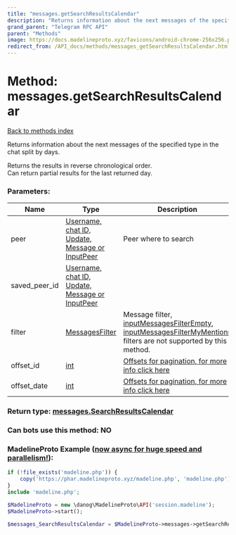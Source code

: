 ```yaml
---
title: "messages.getSearchResultsCalendar"
description: "Returns information about the next messages of the specified type in the chat split by days."
grand_parent: "Telegram RPC API"
parent: "Methods"
image: https://docs.madelineproto.xyz/favicons/android-chrome-256x256.png
redirect_from: /API_docs/methods/messages_getSearchResultsCalendar.html
---
```

# Method: messages.getSearchResultsCalendar
[Back to methods index](index.html)



Returns information about the next messages of the specified type in the chat split by days.

Returns the results in reverse chronological order.  
Can return partial results for the last returned day.

### Parameters:

| Name     |    Type       | Description | Required |
|----------|---------------|-------------|----------|
|peer|[Username, chat ID, Update, Message or InputPeer](/API_docs/types/InputPeer.html) | Peer where to search | Optional|
|saved\_peer\_id|[Username, chat ID, Update, Message or InputPeer](/API_docs/types/InputPeer.html) |  | Optional|
|filter|[MessagesFilter](/API_docs/types/MessagesFilter.html) | Message filter, [inputMessagesFilterEmpty](../constructors/inputMessagesFilterEmpty.html), [inputMessagesFilterMyMentions](../constructors/inputMessagesFilterMyMentions.html) filters are not supported by this method. | Optional|
|offset\_id|[int](/API_docs/types/int.html) | [Offsets for pagination, for more info click here](https://core.telegram.org/api/offsets) | Optional|
|offset\_date|[int](/API_docs/types/int.html) | [Offsets for pagination, for more info click here](https://core.telegram.org/api/offsets) | Optional|


### Return type: [messages.SearchResultsCalendar](/API_docs/types/messages.SearchResultsCalendar.html)

### Can bots use this method: **NO**


### MadelineProto Example ([now async for huge speed and parallelism!](https://docs.madelineproto.xyz/docs/ASYNC.html)):


```php
if (!file_exists('madeline.php')) {
    copy('https://phar.madelineproto.xyz/madeline.php', 'madeline.php');
}
include 'madeline.php';

$MadelineProto = new \danog\MadelineProto\API('session.madeline');
$MadelineProto->start();

$messages_SearchResultsCalendar = $MadelineProto->messages->getSearchResultsCalendar(peer: $InputPeer, saved_peer_id: $InputPeer, filter: $MessagesFilter, offset_id: $int, offset_date: $int, );
```

